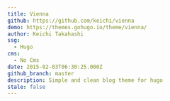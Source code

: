 ```yaml
---
title: Vienna
github: https://github.com/keichi/vienna
demo: https://themes.gohugo.io/theme/vienna/
author: Keichi Takahashi
ssg:
  - Hugo
cms:
  - No Cms
date: 2015-02-03T06:30:25.000Z
github_branch: master
description: Simple and clean blog theme for hugo
stale: false
---
```


